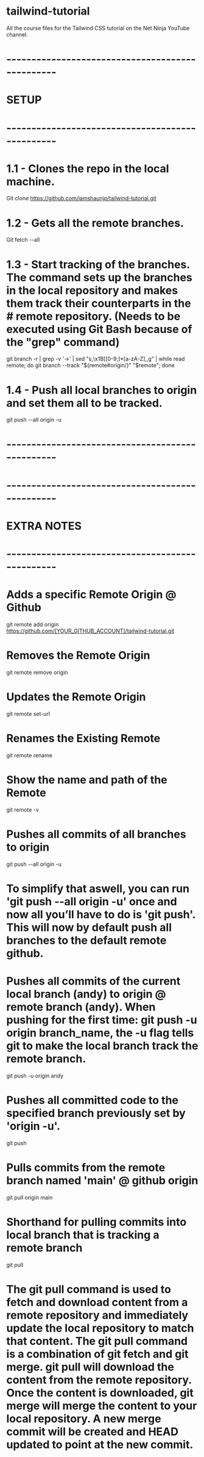 # tailwind-tutorial
All the course files for the Tailwind CSS tutorial on the Net Ninja YouTube channel.


# ------------------------------------------------
# SETUP
# ------------------------------------------------
# 1.1 - Clones the repo in the local machine.
Git clone https://github.com/iamshaunjp/tailwind-tutorial.git


# 1.2 - Gets all the remote branches.
Git fetch --all


# 1.3 - Start tracking of the branches. The command sets up the branches in the local repository and makes them track their counterparts in the  # remote repository. (Needs to be executed using Git Bash because of the "grep" command)

git branch -r | grep -v '\->' | sed "s,\x1B\[[0-9;]*[a-zA-Z],,g" | while read remote; do git branch --track "${remote#origin/}" "$remote"; done

# 1.4 - Push all local branches to origin and set them all to be tracked.
git push --all origin -u
# ------------------------------------------------




# ------------------------------------------------
# EXTRA NOTES
# ------------------------------------------------
# Adds a specific Remote Origin @ Github
git remote add origin https://github.com/[YOUR_GITHUB_ACCOUNT]/tailwind-tutorial.git


# Removes the Remote Origin
git remote remove origin


# Updates the Remote Origin
git remote set-url <REMOTE-NAME> <NEW-URL>


# Renames the Existing Remote
git remote rename <old-name> <new-name>


# Show the name and path of the Remote
git remote -v


# Pushes all commits of all branches to origin
git push --all origin -u
# To simplify that aswell, you can run 'git push --all origin -u' once and now all you’ll have to do is 'git push'. This will now by default push all branches to the default remote github.


# Pushes all commits of the current local branch (andy) to origin @ remote branch (andy). When pushing for the first time: git push -u origin branch_name, the -u flag tells git to make the local branch track the remote branch.
git push -u origin andy


# Pushes all committed code to the specified branch previously set by 'origin -u'.
git push 


# Pulls commits from the remote branch named 'main' @ github origin
git pull origin main


# Shorthand for pulling commits into local branch that is tracking a remote branch
git pull
# The git pull command is used to fetch and download content from a remote repository and immediately update the local repository to match that content. The git pull command is a combination of git fetch and git merge. git pull will download the content from the remote repository. Once the content is downloaded, git merge will merge the content to your local repository. A new merge commit will be created and HEAD updated to point at the new commit.